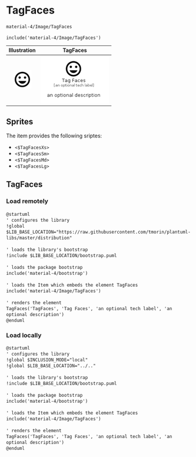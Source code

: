 # TagFaces


```text
material-4/Image/TagFaces
```

```text
include('material-4/Image/TagFaces')
```



| Illustration | TagFaces |
| :---: | :---: |
| ![illustration for Illustration](../../material-4/Image/TagFaces.png) | ![illustration for TagFaces](../../material-4/Image/TagFaces.Local.png) |



## Sprites
The item provides the following sriptes:

- `<$TagFacesXs>`
- `<$TagFacesSm>`
- `<$TagFacesMd>`
- `<$TagFacesLg>`





## TagFaces

### Load remotely
```plantuml
@startuml
' configures the library
!global $LIB_BASE_LOCATION="https://raw.githubusercontent.com/tmorin/plantuml-libs/master/distribution"

' loads the library's bootstrap
!include $LIB_BASE_LOCATION/bootstrap.puml

' loads the package bootstrap
include('material-4/bootstrap')

' loads the Item which embeds the element TagFaces
include('material-4/Image/TagFaces')

' renders the element
TagFaces('TagFaces', 'Tag Faces', 'an optional tech label', 'an optional description')
@enduml
```

### Load locally
```plantuml
@startuml
' configures the library
!global $INCLUSION_MODE="local"
!global $LIB_BASE_LOCATION="../.."

' loads the library's bootstrap
!include $LIB_BASE_LOCATION/bootstrap.puml

' loads the package bootstrap
include('material-4/bootstrap')

' loads the Item which embeds the element TagFaces
include('material-4/Image/TagFaces')

' renders the element
TagFaces('TagFaces', 'Tag Faces', 'an optional tech label', 'an optional description')
@enduml
```

